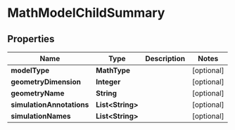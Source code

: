 

# MathModelChildSummary


## Properties

| Name | Type | Description | Notes |
|------------ | ------------- | ------------- | -------------|
|**modelType** | **MathType** |  |  [optional] |
|**geometryDimension** | **Integer** |  |  [optional] |
|**geometryName** | **String** |  |  [optional] |
|**simulationAnnotations** | **List&lt;String&gt;** |  |  [optional] |
|**simulationNames** | **List&lt;String&gt;** |  |  [optional] |



